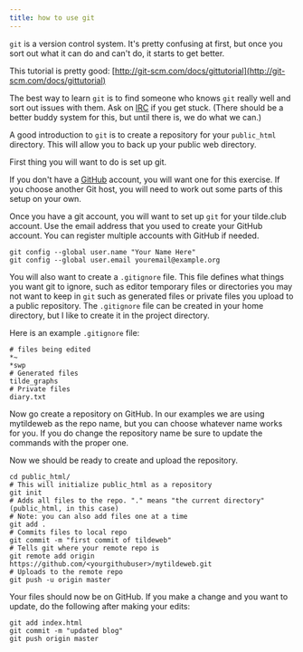 ```yaml
---
title: how to use git
---
```


`git` is a version control system. It's pretty confusing at first, but
once you sort out what it can do and can't do, it starts to get better.

This tutorial is pretty good: [http://git-scm.com/docs/gittutorial](http://git-scm.com/docs/gittutorial)

The best way to learn `git` is to find someone who knows `git` really
well and sort out issues with them. Ask on [IRC](chat.html) if you get
stuck. (There should be a better buddy system for this, but until there
is, we do what we can.)

A good introduction to `git` is to create a repository for your
`public_html` directory. This will allow you to back up your public web
directory.

First thing you will want to do is set up git.

If you don't have a [GitHub](http://github.com) account, you will want
one for this exercise. If you choose another Git host, you will need to
work out some parts of this setup on your own.

Once you have a git account, you will want to set up `git` for your
tilde.club account. Use the email address that you used to create your
GitHub account. You can register multiple accounts with GitHub if
needed.

    git config --global user.name "Your Name Here"
    git config --global user.email youremail@example.org

You will also want to create a `.gitignore` file. This file defines what
things you want git to ignore, such as editor temporary files or
directories you may not want to keep in `git` such as generated files or
private files you upload to a public repository. The `.gitignore` file
can be created in your home directory, but I like to create it in the
project directory.

Here is an example `.gitignore` file:

    # files being edited
    *~
    *swp
    # Generated files
    tilde_graphs
    # Private files
    diary.txt

Now go create a repository on GitHub. In our examples we are using
mytildeweb as the repo name, but you can choose whatever name works for
you. If you do change the repository name be sure to update the commands
with the proper one.

Now we should be ready to create and upload the repository.

    cd public_html/
    # This will initialize public_html as a repository
    git init
    # Adds all files to the repo. "." means "the current directory" (public_html, in this case)
    # Note: you can also add files one at a time
    git add .
    # Commits files to local repo
    git commit -m "first commit of tildeweb"
    # Tells git where your remote repo is
    git remote add origin https://github.com/<yourgithubuser>/mytildeweb.git
    # Uploads to the remote repo
    git push -u origin master

Your files should now be on GitHub. If you make a change and you want to
update, do the following after making your edits:

    git add index.html
    git commit -m "updated blog"
    git push origin master
